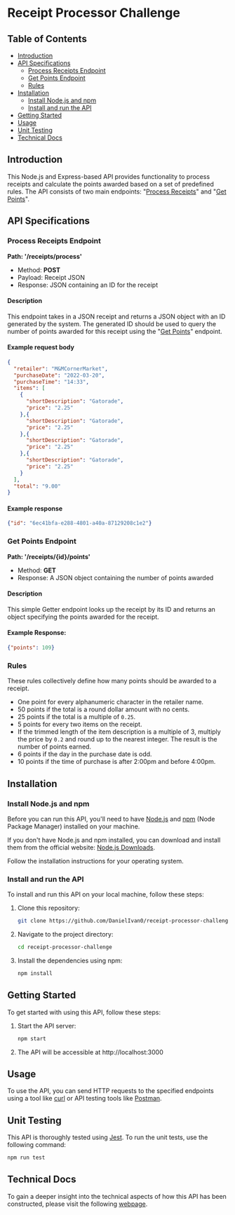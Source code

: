 # Receipt Processor Challenge

## Table of Contents

- [Introduction](#introduction)
- [API Specifications](#api-specifications)
    - [Process Receipts Endpoint](#process-receipts-endpoint)
    - [Get Points Endpoint](#get-points-endpoint)
    - [Rules](#rules)
- [Installation](#installation)
    - [Install Node.js and npm](#install-nodejs-and-npm)
    - [Install and run the API](#install-and-run-the-api)
- [Getting Started](#getting-started)
- [Usage](#usage)
- [Unit Testing](#unit-testing)
- [Technical Docs](#technical-docs)

## Introduction

This Node.js and Express-based API provides functionality to process receipts and calculate the points awarded based on a set of predefined rules. The API consists of two main endpoints: "[Process Receipts](#process-receipts-endpoint)" and "[Get Points](#get-points-endpoint)".

## API Specifications

### Process Receipts Endpoint

**Path: '/receipts/process'**

- Method: **POST**
- Payload: Receipt JSON
- Response: JSON containing an ID for the receipt

#### Description

This endpoint takes in a JSON receipt and returns a JSON object with an ID generated by the system. The generated ID should be used to query the number of points awarded for this receipt using the "[Get Points](#get-points-endpoint)" endpoint.

#### Example request body

```JSON
{
  "retailer": "M&MCornerMarket",
  "purchaseDate": "2022-03-20",
  "purchaseTime": "14:33",
  "items": [
    {
      "shortDescription": "Gatorade",
      "price": "2.25"
    },{
      "shortDescription": "Gatorade",
      "price": "2.25"
    },{
      "shortDescription": "Gatorade",
      "price": "2.25"
    },{
      "shortDescription": "Gatorade",
      "price": "2.25"
    }
  ],
  "total": "9.00"
}
```

#### Example response

```JSON
{"id": "6ec41bfa-e288-4801-a40a-87129208c1e2"}
```

### Get Points Endpoint

**Path: '/receipts/{id}/points'**

- Method: **GET**
- Response: A JSON object containing the number of points awarded

#### Description

This simple Getter endpoint looks up the receipt by its ID and returns an object specifying the points awarded for the receipt.

#### Example Response:

```JSON
{"points": 109}
```

### Rules

These rules collectively define how many points should be awarded to a receipt.

* One point for every alphanumeric character in the retailer name.
* 50 points if the total is a round dollar amount with no cents.
* 25 points if the total is a multiple of `0.25`.
* 5 points for every two items on the receipt.
* If the trimmed length of the item description is a multiple of 3, multiply the price by `0.2` and round up to the nearest integer. The result is the number of points earned.
* 6 points if the day in the purchase date is odd.
* 10 points if the time of purchase is after 2:00pm and before 4:00pm.

## Installation

### Install Node.js and npm
Before you can run this API, you'll need to have [Node.js](https://nodejs.org/en) and [npm](https://www.npmjs.com/) (Node Package Manager) installed on your machine.

If you don't have Node.js and npm installed, you can download and install them from the official website: [Node.js Downloads](https://nodejs.org/en/download/).

Follow the installation instructions for your operating system.

### Install and run the API

To install and run this API on your local machine, follow these steps:

1. Clone this repository:

    ```Bash
    git clone https://github.com/DanielIvan0/receipt-processor-challenge.git
    ```

2. Navigate to the project directory:

    ```Bash
    cd receipt-processor-challenge
    ```

3. Install the dependencies using npm:

    ```Bash
    npm install
    ```

## Getting Started

To get started with using this API, follow these steps:

1. Start the API server:

    ```Bash
    npm start
    ```

2. The API will be accessible at http://localhost:3000

## Usage

To use the API, you can send HTTP requests to the specified endpoints using a tool like [curl](https://curl.se/) or API testing tools like [Postman](https://www.postman.com/).

## Unit Testing

This API is thoroughly tested using [Jest](https://jestjs.io/). To run the unit tests, use the following command:

```Bash
npm run test
```

## Technical Docs

To gain a deeper insight into the technical aspects of how this API has been constructed, please visit the following [webpage](/docs/index.html).
